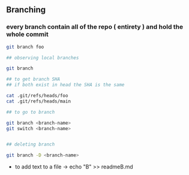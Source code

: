 ## Branching 
### every branch contain all of the repo ( entirety ) and hold the whole commit 

```bash 
git branch foo

## observing local branches

git branch

## to get branch SHA 
## if both exist in head the SHA is the same 

cat .git/refs/heads/foo
cat .git/refs/heads/main

## to go to branch 

git branch <branch-name>
git switch <branch-name>


## deleting branch 

git branch -D <branch-name>

```


- to add text to a file -> echo "B" >> readmeB.md